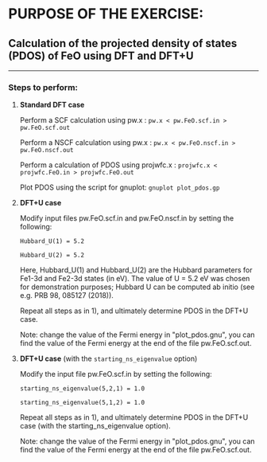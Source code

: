 # PURPOSE OF THE EXERCISE:
## Calculation of the projected density of states (PDOS) of FeO using DFT and DFT+U
------------------------------------------------------------------------------------

### Steps to perform:

1. **Standard DFT case**

   Perform a SCF calculation using pw.x :          `pw.x < pw.FeO.scf.in > pw.FeO.scf.out`

   Perform a NSCF calculation using pw.x :         `pw.x < pw.FeO.nscf.in > pw.FeO.nscf.out`

   Perform a calculation of PDOS using projwfc.x : `projwfc.x < projwfc.FeO.in > projwfc.FeO.out` 

   Plot PDOS using the script for gnuplot:         `gnuplot plot_pdos.gp`

2. **DFT+U case**

   Modify input files pw.FeO.scf.in and pw.FeO.nscf.in by setting the
   following:

   `Hubbard_U(1) = 5.2`

   `Hubbard_U(2) = 5.2`

   Here, Hubbard_U(1) and Hubbard_U(2) are the Hubbard parameters 
   for Fe1-3d and Fe2-3d states (in eV).
   The value of U = 5.2 eV was chosen for demonstration purposes;
   Hubbard U can be computed ab initio (see e.g. PRB 98, 085127 (2018)).

   Repeat all steps as in 1), and ultimately determine PDOS in the DFT+U case.
   
   Note: change the value of the Fermi energy in "plot_pdos.gnu",
   you can find the value of the Fermi energy at the end of the file pw.FeO.scf.out. 

3. **DFT+U case** (with the `starting_ns_eigenvalue` option)

   Modify the input file pw.FeO.scf.in by setting the following:

   `starting_ns_eigenvalue(5,2,1) = 1.0`
 
   `starting_ns_eigenvalue(5,1,2) = 1.0`

   Repeat all steps as in 1), and ultimately determine PDOS in the DFT+U case 
   (with the starting_ns_eigenvalue option).

   Note: change the value of the Fermi energy in "plot_pdos.gnu",
   you can find the value of the Fermi energy at the end of the file pw.FeO.scf.out.
